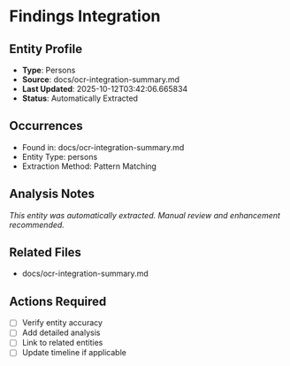 # Findings Integration

## Entity Profile
- **Type**: Persons
- **Source**: docs/ocr-integration-summary.md
- **Last Updated**: 2025-10-12T03:42:06.665834
- **Status**: Automatically Extracted

## Occurrences
- Found in: docs/ocr-integration-summary.md
- Entity Type: persons
- Extraction Method: Pattern Matching

## Analysis Notes
*This entity was automatically extracted. Manual review and enhancement recommended.*

## Related Files
- docs/ocr-integration-summary.md

## Actions Required
- [ ] Verify entity accuracy
- [ ] Add detailed analysis
- [ ] Link to related entities
- [ ] Update timeline if applicable
